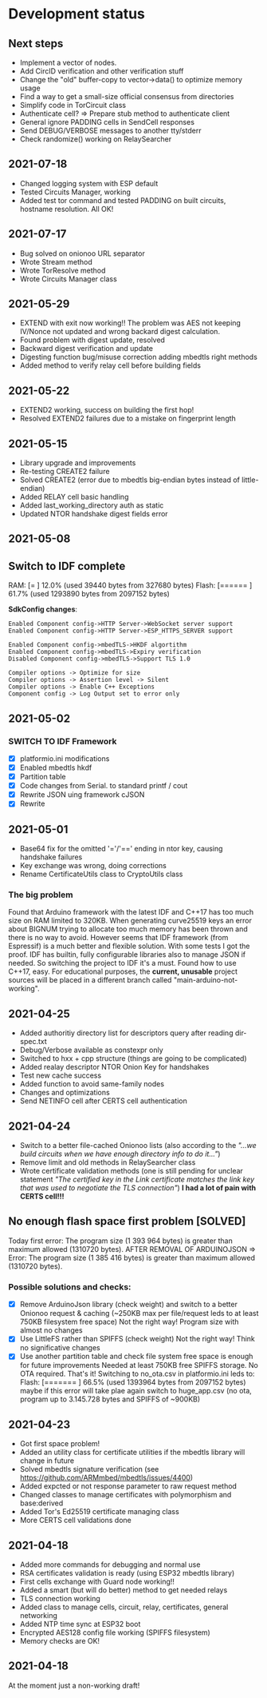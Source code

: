 # Development status

## Next steps
* Implement a vector of nodes.
* Add CircID verification and other verification stuff
* Change the "old" buffer-copy to vector->data() to optimize memory usage
* Find a way to get a small-size official consensus from directories
* Simplify code in TorCircuit class
* Authenticate cell? => Prepare stub method to authenticate client
* General ignore PADDING cells in SendCell responses
* Send DEBUG/VERBOSE messages to another tty/stderr
* Check randomize() working on RelaySearcher

## 2021-07-18

* Changed logging system with ESP default
* Tested Circuits Manager, working
* Added test tor command and tested PADDING on built circuits, hostname resolution. All OK!

## 2021-07-17

* Bug solved on onionoo URL separator
* Wrote Stream method
* Wrote TorResolve method
* Wrote Circuits Manager class

## 2021-05-29
* EXTEND with exit now working!! The problem was AES not keeping IV/Nonce not updated and wrong backard digest calculation.
* Found problem with digest update, resolved
* Backward digest verification and update
* Digesting function bug/misuse correction adding mbedtls right methods
* Added method to verify relay cell before building fields

## 2021-05-22

* EXTEND2 working, success on building the first hop!
* Resolved EXTEND2 failures due to a mistake on fingerprint length

## 2021-05-15

* Library upgrade and improvements
* Re-testing CREATE2 failure
* Solved CREATE2 (error due to mbedtls big-endian bytes instead of little-endian)
* Added RELAY cell basic handling
* Added last_working_directory auth as static
* Updated NTOR handshake digest fields error

## 2021-05-08
## Switch to IDF complete
RAM:   [=         ]  12.0% (used 39440 bytes from 327680 bytes)
Flash: [======    ]  61.7% (used 1293890 bytes from 2097152 bytes)

**SdkConfig changes**:

	Enabled Component config->HTTP Server->WebSocket server support
	Enabled Component config->HTTP Server->ESP_HTTPS_SERVER support
	
	Enabled Component config->mbedTLS->HKDF algortithm
	Enabled Component config->mbedTLS->Expiry verification
	Disabled Component config->mbedTLS->Support TLS 1.0

	Compiler options -> Optimize for size
	Compiler options -> Assertion level -> Silent
	Compiler options -> Enable C++ Exceptions
	Component config -> Log Output set to error only

## 2021-05-02
### SWITCH TO IDF Framework
- [x] platformio.ini modifications
- [x] Enabled mbedtls hkdf
- [x] Partition table
- [x] Code changes from Serial. to standard printf / cout
- [x] Rewrite JSON uing framework cJSON
- [x] Rewrite

## 2021-05-01
* Base64 fix for the omitted '='/'==' ending in ntor key, causing handshake failures
* Key exchange was wrong, doing corrections
* Rename CertificateUtils class to CryptoUtils class
### The big problem
Found that Arduino framework with the latest IDF and C++17 has too much size on RAM limited to 320KB. When generating curve25519 keys an error about BIGNUM trying to allocate too much memory has been thrown and there is no way to avoid. 
However seems that IDF framework (from Espressif) is a much better and flexible solution. With some tests I got the proof. IDF has builtin, fully configurable libraries also to manage JSON if needed. So switching the project to IDF it's a must. Found how to use C++17, easy.
For educational purposes, the **current, unusable** project sources will be placed in a different branch called "main-arduino-not-working".

## 2021-04-25
* Added authoritiy directory list for descriptors query after reading dir-spec.txt
* Debug/Verbose available as constexpr only
* Switched to hxx + cpp structure (things are going to be complicated)
* Added realay descriptor NTOR Onion Key for handshakes
* Test new cache success
* Added function to avoid same-family nodes
* Changes and optimizations
* Send NETINFO cell after CERTS cell authentication

## 2021-04-24

* Switch to a better file-cached Onionoo lists (also according to the *"...we build circuits when we have enough directory info to do it..."*)
* Remove limit and old methods in RelaySearcher class
* Wrote certificate validation methods (one is still pending for unclear statement _"The certified key in the Link certificate matches the link key that was used to negotiate the TLS connection"_) **I had a lot of pain with CERTS cell!!!**


## No enough flash space first problem [SOLVED]
Today first error: The program size (1 393 964 bytes) is greater than maximum allowed (1310720 bytes). 
AFTER REMOVAL OF ARDUINOJSON => Error: The program size (1 385 416 bytes) is greater than maximum allowed (1310720 bytes).
### Possible solutions and checks: 
- [x] Remove ArduinoJson library (check weight) and switch to a better Onionoo request & caching (~250KB max per file/request leds to at least 750KB filesystem free space)
Not the right way! Program size with almost no changes
- [x] Use LittleFS rather than SPIFFS (check weight)
Not the right way! Think no significative changes
- [x] Use another partition table and check file system free space is enough for future improvements
Needed at least 750KB free SPIFFS storage. No OTA required. 
That's it! Switching to no_ota.csv in platformio.ini leds to:
Flash: [=======   ]  66.5% (used 1393964 bytes from 2097152 bytes) 
maybe if this error will take plae again switch to huge_app.csv (no ota, program up to 3.145.728 bytes and SPIFFS of ~900KB)

## 2021-04-23

* Got first space problem!
* Added an utility class for certificate utilities if the mbedtls library will change in future
* Solved mbedtls signature verification (see https://github.com/ARMmbed/mbedtls/issues/4400)
* Added expcted or not response parameter to raw request method
* Changed classes to manage certificates with polymorphism and base:derived
* Added Tor's Ed25519 certificate managing class
* More CERTS cell validations done

## 2021-04-18
* Added more commands for debugging and normal use
* RSA certificates validation is ready (using ESP32 mbedtls library)
* First cells exchange with Guard node working!!
* Added a smart (but will do better) method to get needed relays
* TLS connection working
* Added class to manage cells, circuit, relay, certificates, general networking
* Added NTP time sync at ESP32 boot
* Encrypted AES128 config file working (SPIFFS filesystem)
* Memory checks are OK!

## 2021-04-18
At the moment just a non-working draft!
